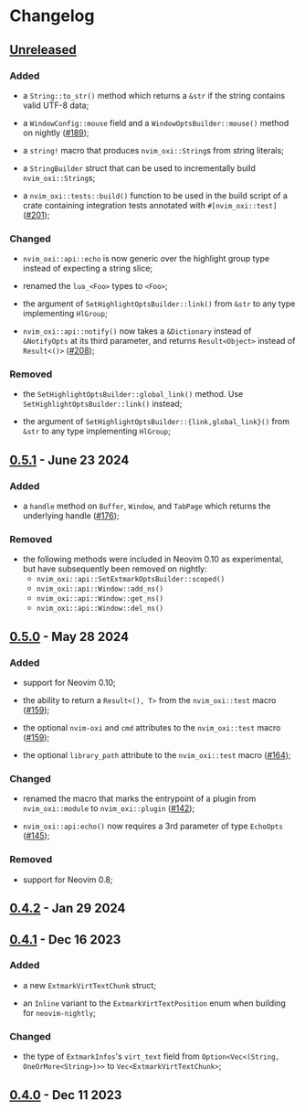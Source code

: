 # Changelog

## [Unreleased]

### Added

- a `String::to_str()` method which returns a `&str` if the string contains
  valid UTF-8 data;

- a `WindowConfig::mouse` field and a `WindowOptsBuilder::mouse()` method
  on nightly ([#189](https://github.com/noib3/nvim-oxi/pull/189));

- a `string!` macro that produces `nvim_oxi::String`s from string literals;

- a `StringBuilder` struct that can be used to incrementally build
  `nvim_oxi::String`s;

- a `nvim_oxi::tests::build()` function to be used in the build script of
  a crate containing integration tests annotated with `#[nvim_oxi::test]`
  ([#201](https://github.com/noib3/nvim-oxi/pull/201));

### Changed

- `nvim_oxi::api::echo` is now generic over the highlight group type instead of
  expecting a string slice;

- renamed the `lua_<Foo>` types to `<Foo>`;

- the argument of `SetHighlightOptsBuilder::link()` from `&str` to any type
  implementing `HlGroup`;

- `nvim_oxi::api::notify()` now takes a `&Dictionary` instead of `&NotifyOpts`
  at its third parameter, and returns `Result<Object>` instead of `Result<()>`
  ([#208](https://github.com/noib3/nvim-oxi/pull/208));

### Removed

- the `SetHighlightOptsBuilder::global_link()` method. Use
  `SetHighlightOptsBuilder::link()` instead;

- the argument of `SetHighlightOptsBuilder::{link,global_link}()` from `&str`
  to any type implementing `HlGroup`;

## [0.5.1] - June 23 2024

### Added

- a `handle` method on `Buffer`, `Window`, and `TabPage` which returns the
  underlying handle ([#176](https://github.com/noib3/nvim-oxi/pull/176));

### Removed

- the following methods were included in Neovim 0.10 as experimental, but have
  subsequently been removed on nightly:
    * `nvim_oxi::api::SetExtmarkOptsBuilder::scoped()`
    * `nvim_oxi::api::Window::add_ns()`
    * `nvim_oxi::api::Window::get_ns()`
    * `nvim_oxi::api::Window::del_ns()`

## [0.5.0] - May 28 2024

### Added

- support for Neovim 0.10;

- the ability to return a `Result<(), T>` from the `nvim_oxi::test` macro
  ([#159](https://github.com/noib3/nvim-oxi/pull/159));

- the optional `nvim-oxi` and `cmd` attributes to the `nvim_oxi::test` macro
  ([#159](https://github.com/noib3/nvim-oxi/pull/159));

- the optional `library_path` attribute to the `nvim_oxi::test` macro
  ([#164](https://github.com/noib3/nvim-oxi/pull/164));

### Changed

- renamed the macro that marks the entrypoint of a plugin from
  `nvim_oxi::module` to `nvim_oxi::plugin`
  ([#142](https://github.com/noib3/nvim-oxi/pull/142));

- `nvim_oxi::api:echo()` now requires a 3rd parameter of type `EchoOpts`
  ([#145](https://github.com/noib3/nvim-oxi/pull/145));


### Removed

- support for Neovim 0.8;

## [0.4.2] - Jan 29 2024

## [0.4.1] - Dec 16 2023

### Added

- a new `ExtmarkVirtTextChunk` struct;

- an `Inline` variant to the `ExtmarkVirtTextPosition` enum when building for
  `neovim-nightly`;

### Changed

- the type of `ExtmarkInfos`'s `virt_text` field from
  `Option<Vec<(String, OneOrMore<String>)>>` to `Vec<ExtmarkVirtTextChunk>`;

## [0.4.0] - Dec 11 2023

[Unreleased]: https://github.com/noib3/nvim-oxi/compare/v0.5.1...HEAD
[0.5.1]: https://github.com/noib3/nvim-oxi/tree/v0.5.1
[0.5.0]: https://github.com/noib3/nvim-oxi/tree/v0.5.0
[0.4.2]: https://github.com/noib3/nvim-oxi/tree/v0.4.2
[0.4.1]: https://github.com/noib3/nvim-oxi/tree/v0.4.1
[0.4.0]: https://github.com/noib3/nvim-oxi/tree/v0.4.0

